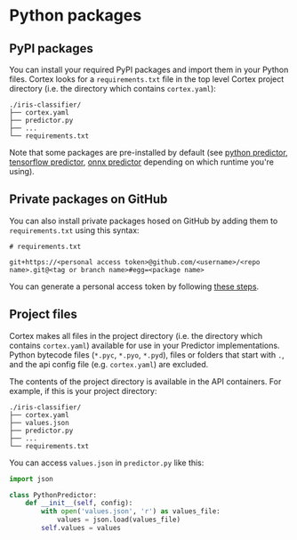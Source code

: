# Python packages

## PyPI packages

You can install your required PyPI packages and import them in your Python files. Cortex looks for a `requirements.txt` file in the top level Cortex project directory (i.e. the directory which contains `cortex.yaml`):

```text
./iris-classifier/
├── cortex.yaml
├── predictor.py
├── ...
└── requirements.txt
```

Note that some packages are pre-installed by default (see [python predictor](../deployments/python.md), [tensorflow predictor](../deployments/tensorflow.md), [onnx predictor](../deployments/onnx.md) depending on which runtime you're using).

## Private packages on GitHub

You can also install private packages hosed on GitHub by adding them to `requirements.txt` using this syntax:

```text
# requirements.txt

git+https://<personal access token>@github.com/<username>/<repo name>.git@<tag or branch name>#egg=<package name>
```

You can generate a personal access token by following [these steps](https://help.github.com/en/github/authenticating-to-github/creating-a-personal-access-token-for-the-command-line).

## Project files

Cortex makes all files in the project directory (i.e. the directory which contains `cortex.yaml`) available for use in your Predictor implementations. Python bytecode files (`*.pyc`, `*.pyo`, `*.pyd`), files or folders that start with `.`, and the api config file (e.g. `cortex.yaml`) are excluded.

The contents of the project directory is available in the API containers. For example, if this is your project directory:

```text
./iris-classifier/
├── cortex.yaml
├── values.json
├── predictor.py
├── ...
└── requirements.txt
```

You can access `values.json` in `predictor.py` like this:

```python
import json

class PythonPredictor:
    def __init__(self, config):
        with open('values.json', 'r') as values_file:
            values = json.load(values_file)
        self.values = values
```
